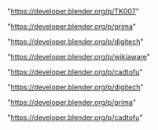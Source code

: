 "https://developer.blender.org/p/TK007"

"https://developer.blender.org/p/prima"

"https://developer.blender.org/p/digitech"

"https://developer.blender.org/p/wikiaware"

"https://developer.blender.org/p/cadtofu"

 
"https://developer.blender.org/p/digitech"


"https://developer.blender.org/p/prima"


"https://developer.blender.org/p/cadtofu"


 
